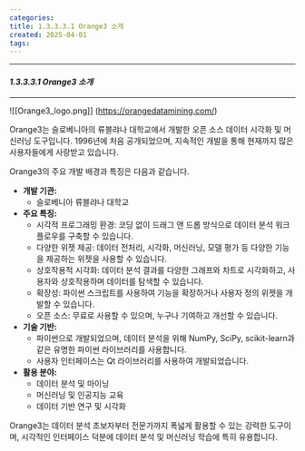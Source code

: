 ```yaml
---
categories: 
title: 1.3.3.3.1 Orange3 소개
created: 2025-04-01
tags:
---
```

---
#### *1.3.3.3.1 Orange3 소개*
---

![[Orange3_logo.png]]
(https://orangedatamining.com/)

Orange3는 슬로베니아의 류블랴나 대학교에서 개발한 오픈 소스 데이터 시각화 및 머신러닝 도구입니다. 1996년에 처음 공개되었으며, 지속적인 개발을 통해 현재까지 많은 사용자들에게 사랑받고 있습니다.

Orange3의 주요 개발 배경과 특징은 다음과 같습니다.

- **개발 기관:**
    - 슬로베니아 류블랴나 대학교
- **주요 특징:**
    - 시각적 프로그래밍 환경: 코딩 없이 드래그 앤 드롭 방식으로 데이터 분석 워크플로우를 구축할 수 있습니다.
    - 다양한 위젯 제공: 데이터 전처리, 시각화, 머신러닝, 모델 평가 등 다양한 기능을 제공하는 위젯을 사용할 수 있습니다.
    - 상호작용적 시각화: 데이터 분석 결과를 다양한 그래프와 차트로 시각화하고, 사용자와 상호작용하며 데이터를 탐색할 수 있습니다.
    - 확장성: 파이썬 스크립트를 사용하여 기능을 확장하거나 사용자 정의 위젯을 개발할 수 있습니다.
    - 오픈 소스: 무료로 사용할 수 있으며, 누구나 기여하고 개선할 수 있습니다.
- **기술 기반:**
    - 파이썬으로 개발되었으며, 데이터 분석을 위해 NumPy, SciPy, scikit-learn과 같은 유명한 파이썬 라이브러리를 사용합니다.
    - 사용자 인터페이스는 Qt 라이브러리를 사용하여 개발되었습니다.
- **활용 분야:**
    - 데이터 분석 및 마이닝
    - 머신러닝 및 인공지능 교육
    - 데이터 기반 연구 및 시각화

Orange3는 데이터 분석 초보자부터 전문가까지 폭넓게 활용할 수 있는 강력한 도구이며, 시각적인 인터페이스 덕분에 데이터 분석 및 머신러닝 학습에 특히 유용합니다.